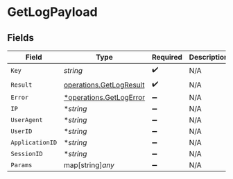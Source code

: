 # GetLogPayload


## Fields

| Field                                                              | Type                                                               | Required                                                           | Description                                                        |
| ------------------------------------------------------------------ | ------------------------------------------------------------------ | ------------------------------------------------------------------ | ------------------------------------------------------------------ |
| `Key`                                                              | *string*                                                           | :heavy_check_mark:                                                 | N/A                                                                |
| `Result`                                                           | [operations.GetLogResult](../../models/operations/getlogresult.md) | :heavy_check_mark:                                                 | N/A                                                                |
| `Error`                                                            | [*operations.GetLogError](../../models/operations/getlogerror.md)  | :heavy_minus_sign:                                                 | N/A                                                                |
| `IP`                                                               | **string*                                                          | :heavy_minus_sign:                                                 | N/A                                                                |
| `UserAgent`                                                        | **string*                                                          | :heavy_minus_sign:                                                 | N/A                                                                |
| `UserID`                                                           | **string*                                                          | :heavy_minus_sign:                                                 | N/A                                                                |
| `ApplicationID`                                                    | **string*                                                          | :heavy_minus_sign:                                                 | N/A                                                                |
| `SessionID`                                                        | **string*                                                          | :heavy_minus_sign:                                                 | N/A                                                                |
| `Params`                                                           | map[string]*any*                                                   | :heavy_minus_sign:                                                 | N/A                                                                |